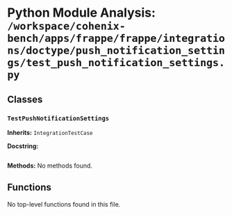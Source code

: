 # Python Module Analysis: `/workspace/cohenix-bench/apps/frappe/frappe/integrations/doctype/push_notification_settings/test_push_notification_settings.py`

## Classes

### `TestPushNotificationSettings`
**Inherits:** `IntegrationTestCase`


**Docstring:**
```

```

**Methods:**
No methods found.




## Functions

No top-level functions found in this file.
